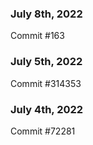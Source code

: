 ### July 8th, 2022

Commit #163

### July 5th, 2022

Commit #314353


### July 4th, 2022

Commit #72281

